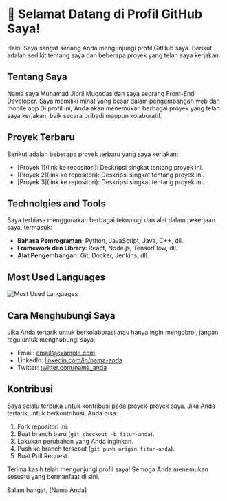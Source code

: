 # 👋 Selamat Datang di Profil GitHub Saya!

Halo! Saya sangat senang Anda mengunjungi profil GitHub saya. Berikut adalah sedikit tentang saya dan beberapa proyek yang telah saya kerjakan.

## Tentang Saya

Nama saya Muhamad Jibril Muqodas dan saya seorang Front-End Developer. Saya memiliki minat yang besar dalam pengembangan web dan mobile app Di profil ini, Anda akan menemukan berbagai proyek yang telah saya kerjakan, baik secara pribadi maupun kolaboratif.

## Proyek Terbaru

Berikut adalah beberapa proyek terbaru yang saya kerjakan:

- [Proyek 1](link ke repositori): Deskripsi singkat tentang proyek ini.
- [Proyek 2](link ke repositori): Deskripsi singkat tentang proyek ini.
- [Proyek 3](link ke repositori): Deskripsi singkat tentang proyek ini.

## Technolgies and Tools

Saya terbiasa menggunakan berbagai teknologi dan alat dalam pekerjaan saya, termasuk:

- **Bahasa Pemrograman**: Python, JavaScript, Java, C++, dll.
- **Framework dan Library**: React, Node.js, TensorFlow, dll.
- **Alat Pengembangan**: Git, Docker, Jenkins, dll.

## Most Used Languages

![Most Used Languages](https://github.com/anuraghazra/github-readme-stats)

## Cara Menghubungi Saya

Jika Anda tertarik untuk berkolaborasi atau hanya ingin mengobrol, jangan ragu untuk menghubungi saya:

- Email: [email@example.com](mailto:email@example.com)
- LinkedIn: [linkedin.com/in/nama-anda](https://linkedin.com/in/nama-anda)
- Twitter: [twitter.com/nama_anda](https://twitter.com/nama_anda)

## Kontribusi

Saya selalu terbuka untuk kontribusi pada proyek-proyek saya. Jika Anda tertarik untuk berkontribusi, Anda bisa:

1. Fork repositori ini.
2. Buat branch baru (`git checkout -b fitur-anda`).
3. Lakukan perubahan yang Anda inginkan.
4. Push ke branch tersebut (`git push origin fitur-anda`).
5. Buat Pull Request.

Terima kasih telah mengunjungi profil saya! Semoga Anda menemukan sesuatu yang bermanfaat di sini.

Salam hangat,
[Nama Anda]
